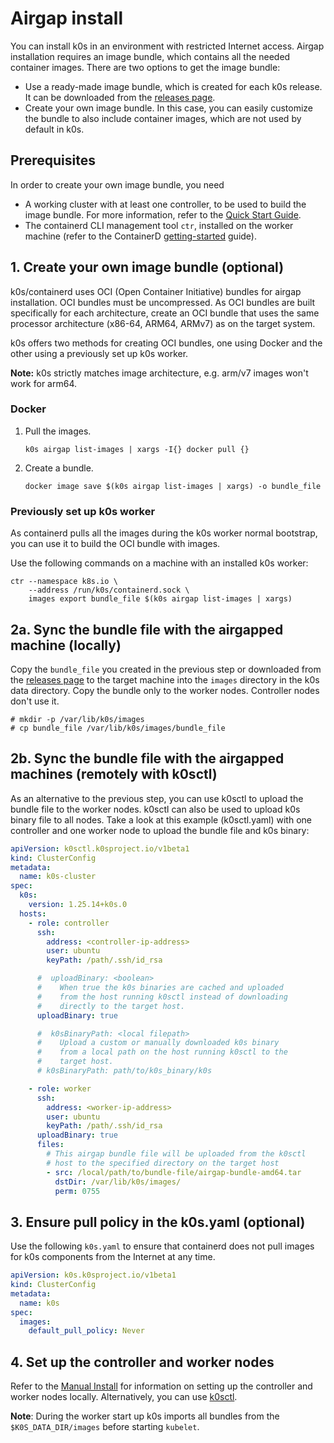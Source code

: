 # Airgap install

You can install k0s in an environment with restricted Internet access. Airgap installation requires an image bundle, which contains all the needed container images. There are two options to get the image bundle:

- Use a ready-made image bundle, which is created for each k0s release. It can be downloaded from the [releases page](https://github.com/k0sproject/k0s/releases/latest).
- Create your own image bundle. In this case, you can easily customize the bundle to also include container images, which are not used by default in k0s.

## Prerequisites

In order to create your own image bundle, you need

- A working cluster with at least one controller, to be used to build the image bundle. For more information, refer to the [Quick Start Guide](install.md).
- The containerd CLI management tool `ctr`, installed on the worker machine (refer to the ContainerD [getting-started](https://containerd.io/docs/getting-started/) guide).

## 1. Create your own image bundle (optional)

k0s/containerd uses OCI (Open Container Initiative) bundles for airgap installation. OCI bundles must be uncompressed. As OCI bundles are built specifically for each architecture, create an OCI bundle that uses the same processor architecture (x86-64, ARM64, ARMv7) as on the target system.

k0s offers two methods for creating OCI bundles, one using Docker and the other using a previously set up k0s worker.

**Note:** k0s strictly matches image architecture, e.g. arm/v7 images won't work for arm64.

### Docker

1. Pull the images.

   ```shell
   k0s airgap list-images | xargs -I{} docker pull {}
   ```

2. Create a bundle.

   ```shell
   docker image save $(k0s airgap list-images | xargs) -o bundle_file
   ```

### Previously set up k0s worker

As containerd pulls all the images during the k0s worker normal bootstrap, you can use it to build the OCI bundle with images.

Use the following commands on a machine with an installed k0s worker:

```shell
ctr --namespace k8s.io \
    --address /run/k0s/containerd.sock \
    images export bundle_file $(k0s airgap list-images | xargs)
```

## 2a. Sync the bundle file with the airgapped machine (locally)

Copy the `bundle_file` you created in the previous step or downloaded from the [releases page](https://github.com/k0sproject/k0s/releases/latest) to the target machine into the `images` directory in the k0s data directory. Copy the bundle only to the worker nodes. Controller nodes don't use it.

```shell
# mkdir -p /var/lib/k0s/images
# cp bundle_file /var/lib/k0s/images/bundle_file
```

## 2b. Sync the bundle file with the airgapped machines (remotely with k0sctl)

As an alternative to the previous step, you can use k0sctl to upload the bundle file to the worker nodes. k0sctl can also be used to upload k0s binary file to all nodes. Take a look at this example (k0sctl.yaml) with one controller and one worker node to upload the bundle file and k0s binary:

```yaml
apiVersion: k0sctl.k0sproject.io/v1beta1
kind: ClusterConfig
metadata:
  name: k0s-cluster
spec:
  k0s:
    version: 1.25.14+k0s.0
  hosts:
    - role: controller
      ssh:
        address: <controller-ip-address>
        user: ubuntu
        keyPath: /path/.ssh/id_rsa

      #  uploadBinary: <boolean>
      #    When true the k0s binaries are cached and uploaded
      #    from the host running k0sctl instead of downloading
      #    directly to the target host.
      uploadBinary: true

      #  k0sBinaryPath: <local filepath>
      #    Upload a custom or manually downloaded k0s binary
      #    from a local path on the host running k0sctl to the
      #    target host.
      # k0sBinaryPath: path/to/k0s_binary/k0s

    - role: worker
      ssh:
        address: <worker-ip-address>
        user: ubuntu
        keyPath: /path/.ssh/id_rsa
      uploadBinary: true
      files:
        # This airgap bundle file will be uploaded from the k0sctl
        # host to the specified directory on the target host
        - src: /local/path/to/bundle-file/airgap-bundle-amd64.tar
          dstDir: /var/lib/k0s/images/
          perm: 0755
```

## 3. Ensure pull policy in the k0s.yaml (optional)

Use the following `k0s.yaml` to ensure that containerd does not pull images for k0s components from the Internet at any time.

```yaml
apiVersion: k0s.k0sproject.io/v1beta1
kind: ClusterConfig
metadata:
  name: k0s
spec:
  images:
    default_pull_policy: Never
```

## 4. Set up the controller and worker nodes

Refer to the [Manual Install](k0s-multi-node.md) for information on setting up the controller and worker nodes locally. Alternatively, you can use [k0sctl](k0sctl-install.md).

**Note**: During the worker start up k0s imports all bundles from the `$K0S_DATA_DIR/images` before starting `kubelet`.
